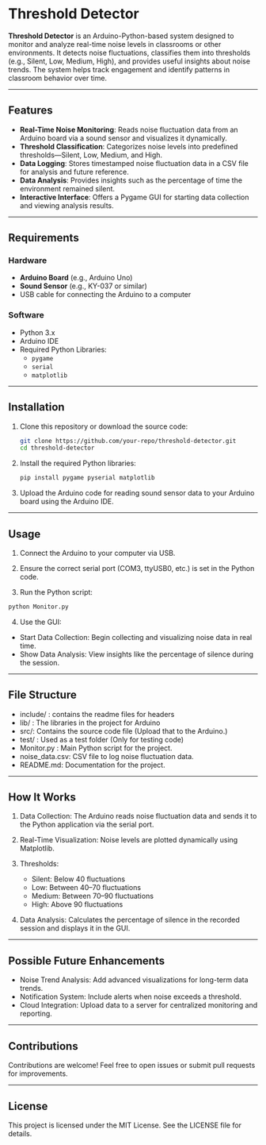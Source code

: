 # Threshold Detector

**Threshold Detector** is an Arduino-Python-based system designed to monitor and analyze real-time noise levels in classrooms or other environments. It detects noise fluctuations, classifies them into thresholds (e.g., Silent, Low, Medium, High), and provides useful insights about noise trends. The system helps track engagement and identify patterns in classroom behavior over time.

---

## Features

- **Real-Time Noise Monitoring**: Reads noise fluctuation data from an Arduino board via a sound sensor and visualizes it dynamically.
- **Threshold Classification**: Categorizes noise levels into predefined thresholds—Silent, Low, Medium, and High.
- **Data Logging**: Stores timestamped noise fluctuation data in a CSV file for analysis and future reference.
- **Data Analysis**: Provides insights such as the percentage of time the environment remained silent.
- **Interactive Interface**: Offers a Pygame GUI for starting data collection and viewing analysis results.

---

## Requirements

### Hardware
- **Arduino Board** (e.g., Arduino Uno)
- **Sound Sensor** (e.g., KY-037 or similar)
- USB cable for connecting the Arduino to a computer

### Software
- Python 3.x
- Arduino IDE
- Required Python Libraries:
  - `pygame`
  - `serial`
  - `matplotlib`

---

## Installation

1. Clone this repository or download the source code:
   ```bash
   git clone https://github.com/your-repo/threshold-detector.git
   cd threshold-detector
   ```

2. Install the required Python libraries:
   ```bash
   pip install pygame pyserial matplotlib
   ```  
3. Upload the Arduino code for reading sound sensor data to your Arduino board using the Arduino IDE.

---

## Usage

1. Connect the Arduino to your computer via USB.

2. Ensure the correct serial port (COM3, ttyUSB0, etc.) is set in the Python code.

3. Run the Python script:

```bash
python Monitor.py
```

4. Use the GUI:

- Start Data Collection: Begin collecting and visualizing noise data in real time.
- Show Data Analysis: View insights like the percentage of silence during the session.


---

## File Structure
- include/ : contains the readme files for headers
- lib/ : The libraries in the project for Arduino
- src/: Contains the source code file (Upload that to the Arduino.)
- test/ : Used as a test folder (Only for testing code)
- Monitor.py : Main Python script for the project.
- noise_data.csv: CSV file to log noise fluctuation data.
- README.md: Documentation for the project.

--- 

## How It Works
1. Data Collection: The Arduino reads noise fluctuation data and sends it to the Python application via the serial port.
2. Real-Time Visualization: Noise levels are plotted dynamically using Matplotlib.
3. Thresholds:
    - Silent: Below 40 fluctuations
    - Low: Between 40–70 fluctuations
    - Medium: Between 70–90 fluctuations
    - High: Above 90 fluctuations

4. Data Analysis: Calculates the percentage of silence in the recorded session and displays it in the GUI.

---

## Possible Future Enhancements

- Noise Trend Analysis: Add advanced visualizations for long-term data trends.
- Notification System: Include alerts when noise exceeds a threshold.
- Cloud Integration: Upload data to a server for centralized monitoring and reporting.

---

## Contributions

Contributions are welcome! Feel free to open issues or submit pull requests for improvements.

---

## License

This project is licensed under the MIT License. See the LICENSE file for details.

